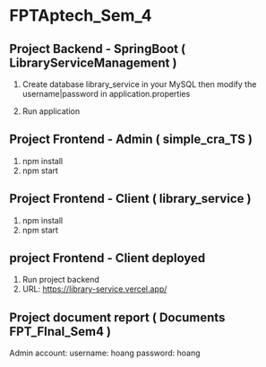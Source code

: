 # FPTAptech_Sem_4

## Project Backend - SpringBoot ( LibraryServiceManagement )
1. Create database library_service in your MySQL then modify the username|password in application.properties

2. Run application

## Project Frontend - Admin  ( simple_cra_TS )
1. npm install
2. npm start

## Project Frontend - Client ( library_service )
1. npm install
2. npm start

## project Frontend - Client deployed
1. Run project backend
2. URL: https://library-service.vercel.app/

## Project document report ( Documents FPT_FInal_Sem4 )

Admin account: username: hoang
		password: hoang